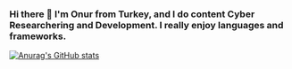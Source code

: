 ### Hi there 👋  I'm Onur from Turkey, and I do content Cyber Researchering and Development. I really enjoy languages and frameworks.  




[![Anurag's GitHub stats](https://github-readme-stats.vercel.app/api?username=onurrkarasu)](https://github.com/anuraghazra/github-readme-stats)
<!--
**onurrkarasu/onurrkarasu** is a ✨ _special_ ✨ repository because its `README.md` (this file) appears on your GitHub profile.

Here are some ideas to get you started:

- 🔭 I’m currently working on ...
- 🌱 I’m currently learning ...
- 👯 I’m looking to collaborate on ...
- 🤔 I’m looking for help with ...
- 💬 Ask me about ...
- 📫 How to reach me: ...
- 😄 Pronouns: ...
- ⚡ Fun fact: ...
-->
